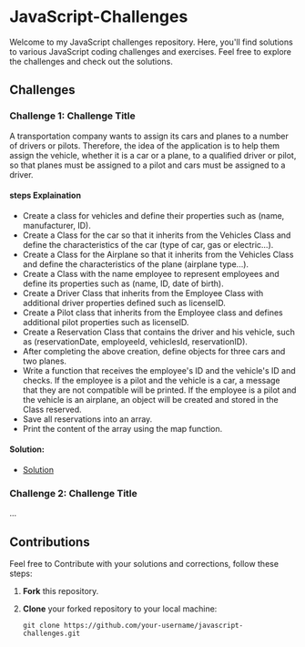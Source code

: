 # JavaScript-Challenges

Welcome to my JavaScript challenges repository. Here, you'll find solutions to various JavaScript coding challenges and exercises. Feel free to explore the challenges and check out the solutions.

## Challenges

### Challenge 1: Challenge Title

A transportation company wants to assign its cars and planes to a number of drivers or pilots. Therefore, the idea of the application is to help them assign the vehicle, 
whether it is a car or a plane, to a qualified driver or pilot, so that planes must be assigned to a pilot and cars must be assigned to a driver.

#### steps Explaination
- Create a class for vehicles and define their properties such as (name, manufacturer, ID).
- Create a Class for the car so that it inherits from the Vehicles Class and define the characteristics of the car (type of car, gas or electric...).
- Create a Class for the Airplane so that it inherits from the Vehicles Class and define the characteristics of the plane (airplane type...).
- Create a Class with the name employee to represent employees and define its properties such as (name, ID, date of birth).
- Create a Driver Class that inherits from the Employee Class with additional driver properties defined such as licenseID.
- Create a Pilot class that inherits from the Employee class and defines additional pilot properties such as licenseID.
- Create a Reservation Class that contains the driver and his vehicle, such as (reservationDate, employeeId, vehiclesId, reservationID).
- After completing the above creation, define objects for three cars and two planes.
- Write a function that receives the employee's ID and the vehicle's ID and checks. If the employee is a pilot and the vehicle is a car,
  a message that they are not compatible will be printed. If the employee is a pilot and the vehicle is an airplane, an object will be created and stored in the Class reserved.
- Save all reservations into an array.
- Print the content of the array using the map function.

#### Solution:
- [Solution](1#satr_102_oop.js)


### Challenge 2: Challenge Title

...



## Contributions

Feel free to Contribute with your solutions and corrections, follow these steps:

1. **Fork** this repository.

2. **Clone** your forked repository to your local machine:
   ```shell
   git clone https://github.com/your-username/javascript-challenges.git
